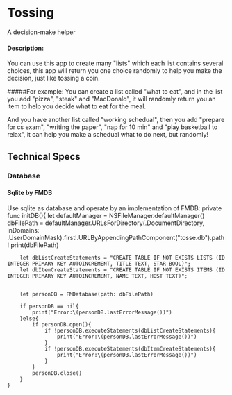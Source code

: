 # Tossing
A decision-make helper

#### Description:
You can use this app to create many "lists" which each list contains several choices, 
this app will return you one choice randomly to help you make the decision, 
just like tossing a coin.

#####For example: 
You can create a list called "what to eat", and in the list you add "pizza", "steak" and "MacDonald",
it will randomly return you an item to help you decide what to eat for the meal. 

And you have another list called "working schedual", then you add "prepare for cs exam", "writing the paper",
"nap for 10 min" and "play basketball to relax", it can help you make a schedual what to do next, but randomly!

## Technical Specs

### Database 
#### Sqlite by FMDB
Use sqlite as database and operate by an implementation of FMDB:
     private func initDB(){
        let defaultManager = NSFileManager.defaultManager()
        dbFilePath = defaultManager.URLsForDirectory(.DocumentDirectory, inDomains: .UserDomainMask).first!.URLByAppendingPathComponent("tosse.db").path!
        print(dbFilePath)
        
        let dbListCreateStatements = "CREATE TABLE IF NOT EXISTS LISTS (ID INTEGER PRIMARY KEY AUTOINCREMENT, TITLE TEXT, STAR BOOL)";
        let dbItemCreateStatements = "CREATE TABLE IF NOT EXISTS ITEMS (ID INTEGER PRIMARY KEY AUTOINCREMENT, NAME TEXT, HOST TEXT)";
        
        
        let personDB = FMDatabase(path: dbFilePath)
        
        if personDB == nil{
            print("Error:\(personDB.lastErrorMessage())")
        }else{
            if personDB.open(){
                if !personDB.executeStatements(dbListCreateStatements){
                    print("Error:\(personDB.lastErrorMessage())")
                }
                if !personDB.executeStatements(dbItemCreateStatements){
                    print("Error:\(personDB.lastErrorMessage())")
                }
            }
            personDB.close()
        }
    }

